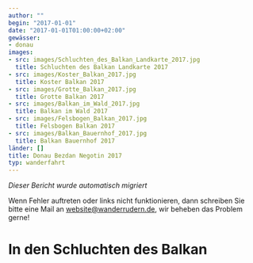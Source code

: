 ```yaml
---
author: ""
begin: "2017-01-01"
date: "2017-01-01T01:00:00+02:00"
gewässer:
- donau
images:
- src: images/Schluchten_des_Balkan_Landkarte_2017.jpg
  title: Schluchten des Balkan Landkarte 2017
- src: images/Koster_Balkan_2017.jpg
  title: Koster Balkan 2017
- src: images/Grotte_Balkan_2017.jpg
  title: Grotte Balkan 2017
- src: images/Balkan_im_Wald_2017.jpg
  title: Balkan im Wald 2017
- src: images/Felsbogen_Balkan_2017.jpg
  title: Felsbogen Balkan 2017
- src: images/Balkan_Bauernhof_2017.jpg
  title: Balkan Bauernhof 2017
länder: []
title: Donau Bezdan Negotin 2017
typ: wanderfahrt
---
```



*Dieser Bericht wurde automatisch migriert*

Wenn Fehler auftreten oder links nicht funktionieren, dann schreiben Sie bitte eine Mail an website@wanderrudern.de, wir beheben das Problem gerne!



# In den Schluchten des Balkan


